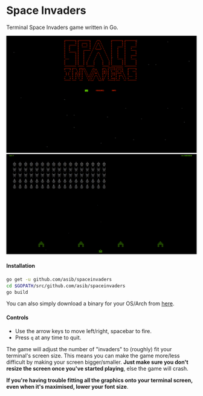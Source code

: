 # Space Invaders
Terminal Space Invaders game written in Go.

![Screenshot 1](screen_1.png)
![Screenshot 2](screen_2.png)

#### Installation
```sh
go get -u github.com/asib/spaceinvaders
cd $GOPATH/src/github.com/asib/spaceinvaders
go build
```

You can also simply download a binary for your OS/Arch from [here](https://github.com/asib/spaceinvaders/releases).

#### Controls

* Use the arrow keys to move left/right, spacebar to fire.
* Press `q` at any time to quit.

The game will adjust the number of "invaders" to (roughly) fit your terminal's screen size.
This means you can make the game more/less difficult by making your screen bigger/smaller.
__Just make sure you don't resize the screen once you've started playing__, else the game will crash.

__If you're having trouble fitting all the graphics onto your terminal screen, even when it's maximised, lower your font size__.
